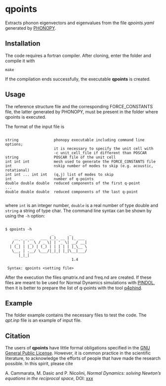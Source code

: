 # qpoints

Extracts phonon eigenvectors and eigenvalues from the file *qpoints.yaml* generated by [PHONOPY]( https://phonopy.github.io/phonopy).

## Installation

The code requires a fortran compiler. After cloning, enter the folder and compile it with

`make`

If the compilation ends successfully, the executable **qpoints** is created.

## Usage

The reference structure file and the corresponding FORCE_CONSTANTS file, the latter generated by PHONOPY, must be present in the folder where qpoints is executed.

The format of the input file is


```

string                phonopy executable including command line options;
                      it is necessary to specify the unit cell with 
                      -c unit_cell_file if different than POSCAR
string                POSCAR file of the unit cell
int int int           mesh used to generate the FORCE_CONSTANTS file
int                   nskip number of modes to skip (e.g. acoustic, rotational)
int int ... int int   (q,j) list of modes to skip
int                   number of q-points
double double double  reduced components of the first q-point
...
double double double  reduced components of the last q-point


```

where `int` is an integer number, `double` is a real number of type double and `string` a string of type char. The command line syntax can be shown by using the `-h` option:

```

$ qpoints -h
                     _       _        
    __ _ _ __   ___ (_)_ __ | |_ ___  
   / _` | '_ \ / _ \| | '_ \| __/ __| 
  | (_| | |_) | (_) | | | | | |_\__ \ 
   \__, | .__/ \___/|_|_| |_|\__|___/ 
      |_|_|                           
                              1.4

 Syntax: qpoints <setting file>

```

After the execution the files qmatrix.nd and freq.nd are created. If these files are meant to be used for Normal Dynamics simulations with [PINDOL](https://github.com/acammarat/pindol/tree/main/pindol), then it is better to prepare the list of q-points with the tool [q4phind](https://github.com/acammarat/pindol/tree/main/q4phind).

## Example

The folder example contains the necessary files to test the code. The *qpt.inp* file is an example of input file. 

## Citation

The users of **qpoints** have little formal obligations specified in the [GNU General Public License](http://www.gnu.org/copyleft/gpl.txt).
However, it is common practice in the scientific literature, to acknowledge the efforts of people that have made the research possible.
In this spirit, please cite

A. Cammarata, M. Dasic and P. Nicolini, *Normal Dynamics: solving Newton’s equations in the reciprocal space*, DOI: [xxx](https://doi.org/xxx)

